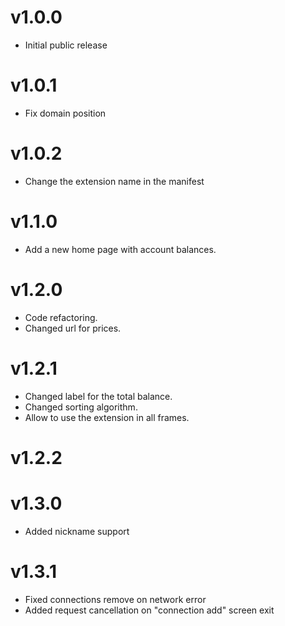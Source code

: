 # v1.0.0

- Initial public release


# v1.0.1

- Fix domain position

# v1.0.2

- Change the extension name in the manifest

# v1.1.0

- Add a new home page with account balances.

# v1.2.0

- Code refactoring.
- Changed url for prices.

# v1.2.1

- Changed label for the total balance.
- Changed sorting algorithm.
- Allow to use the extension in all frames.

# v1.2.2
# v1.3.0

- Added nickname support

# v1.3.1

- Fixed connections remove on network error
- Added request cancellation on "connection add" screen exit